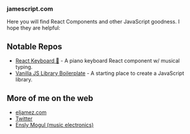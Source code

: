 ### jamescript.com

Here you will find React Components and other JavaScript goodness. I hope they are helpful:

## Notable Repos

- [React Keyboard 🎹](http://eljamez.github.io/React-Keyboard/) - A piano keyboard React component w/ musical typing.
- [Vanilla JS Library Boilerplate](http://eljamez.github.io/Vanilla-JS-Library-Boilerplate/) - A starting place to create a JavaScript library.

## More of me on the web

- [eljamez.com](http://eljamez.com)
- [Twitter](http://twitter.com/eljamez)
- [Ensly Mogul (music electronics)](http://enslymogul.com)
